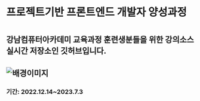 <h1>프로젝트기반 프론트엔드 개발자 양성과정<h1>
<h2>강남컴퓨터아카데미 교육과정 훈련생분들을 위한
강의소스 실시간 저장소인 깃허브입니다.<h2>
<img src="https://www.google.com/url?sa=i&url=https%3A%2F%2Fwww.dongascience.com%2Fnews.php%3Fidx%3D8448&psig=AOvVaw2w3MArydQK5AXtx5cfLmu0&ust=1671609740616000&source=images&cd=vfe&ved=0CBAQjRxqFwoTCIirjNjdh_wCFQAAAAAdAAAAABAE" alt="배경이미지">
<h3>기간: 2022.12.14~2023.7.3<h3>
